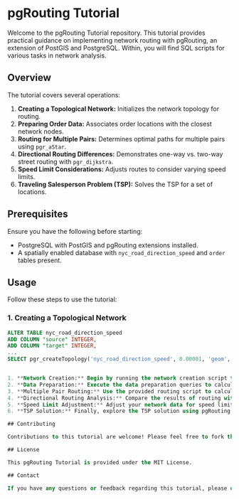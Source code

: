 # pgRouting Tutorial

Welcome to the pgRouting Tutorial repository. This tutorial provides practical guidance on implementing network routing with pgRouting, an extension of PostGIS and PostgreSQL. Within, you will find SQL scripts for various tasks in network analysis.

## Overview

The tutorial covers several operations:

1. **Creating a Topological Network:** Initializes the network topology for routing.
2. **Preparing Order Data:** Associates order locations with the closest network nodes.
3. **Routing for Multiple Pairs:** Determines optimal paths for multiple pairs using `pgr_aStar`.
4. **Directional Routing Differences:** Demonstrates one-way vs. two-way street routing with `pgr_dijkstra`.
5. **Speed Limit Considerations:** Adjusts routes to consider varying speed limits.
6. **Traveling Salesperson Problem (TSP):** Solves the TSP for a set of locations.

## Prerequisites

Ensure you have the following before starting:

- PostgreSQL with PostGIS and pgRouting extensions installed.
- A spatially enabled database with `nyc_road_direction_speed` and `order` tables present.

## Usage

Follow these steps to use the tutorial:

### 1. Creating a Topological Network

```sql
ALTER TABLE nyc_road_direction_speed
ADD COLUMN "source" INTEGER,
ADD COLUMN "target" INTEGER,
...
SELECT pgr_createTopology('nyc_road_direction_speed', 0.00001, 'geom', 'gid');


1. **Network Creation:** Begin by running the network creation script to add necessary columns and create the topology.
2. **Data Preparation:** Execute the data preparation queries to calculate the nearest nodes for pickup and dropoff points.
3. **Multiple Pair Routing:** Use the provided routing script to calculate routes for multiple orders at once.
4. **Directional Routing Analysis:** Compare the results of routing with one-directional and two-directional considerations.
5. **Speed Limit Adjustment:** Adjust your network data for speed limits and recalculate routes based on time cost.
6. **TSP Solution:** Finally, explore the TSP solution using pgRouting functions.

## Contributing

Contributions to this tutorial are welcome! Please feel free to fork the repository, make your changes, and submit a pull request.

## License

This pgRouting Tutorial is provided under the MIT License.

## Contact

If you have any questions or feedback regarding this tutorial, please open an issue in this repository.

